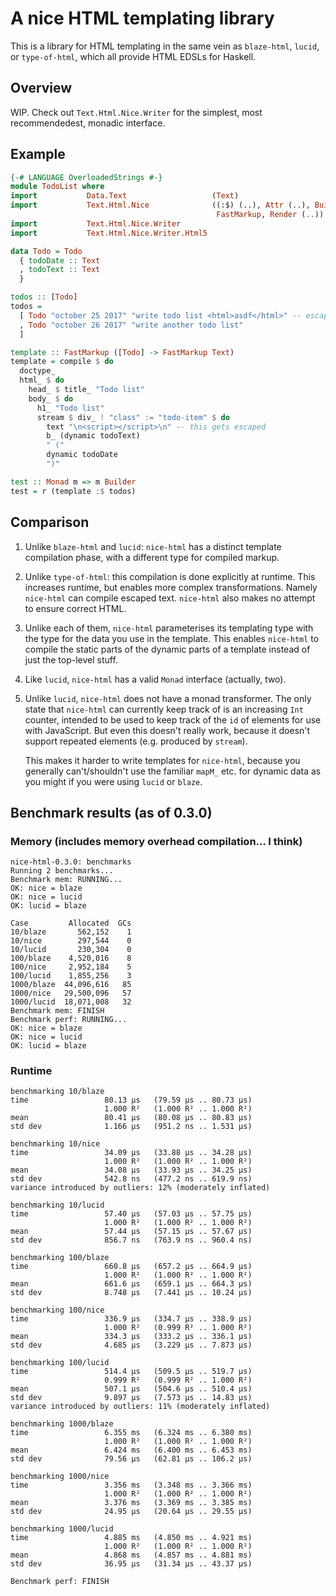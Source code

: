 # A nice HTML templating library

This is a library for HTML templating in the same vein as `blaze-html`, `lucid`,
or `type-of-html`, which all provide HTML EDSLs for Haskell.

## Overview
WIP. Check out `Text.Html.Nice.Writer` for the simplest, most recommendedest,
monadic interface.

## Example

```haskell
{-# LANGUAGE OverloadedStrings #-}
module TodoList where
import           Data.Text                   (Text)
import           Text.Html.Nice              ((:$) (..), Attr (..), Builder,
                                              FastMarkup, Render (..))
import           Text.Html.Nice.Writer
import           Text.Html.Nice.Writer.Html5

data Todo = Todo
  { todoDate :: Text
  , todoText :: Text
  }

todos :: [Todo]
todos =
  [ Todo "october 25 2017" "write todo list <html>asdf</html>" -- escaped
  , Todo "october 26 2017" "write another todo list"
  ]

template :: FastMarkup ([Todo] -> FastMarkup Text)
template = compile $ do
  doctype_
  html_ $ do
    head_ $ title_ "Todo list"
    body_ $ do
      h1_ "Todo list"
      stream $ div_ ! "class" := "todo-item" $ do
        text "\n<script></script>\n" -- this gets escaped
        b_ (dynamic todoText)
        " ("
        dynamic todoDate
        ")"

test :: Monad m => m Builder
test = r (template :$ todos)
```

## Comparison

1. Unlike `blaze-html` and `lucid`: `nice-html` has a distinct template
   compilation phase, with a different type for compiled markup.

2. Unlike `type-of-html`: this compilation is done explicitly at runtime. This
   increases runtime, but enables more complex transformations. Namely
   `nice-html` can compile escaped text. `nice-html` also makes no attempt to
   ensure correct HTML.

3. Unlike each of them, `nice-html` parameterises its templating type with the
   type for the data you use in the template. This enables `nice-html` to compile
   the static parts of the dynamic parts of a template instead of just the 
   top-level stuff.
   
4. Like `lucid`, `nice-html` has a valid `Monad` interface (actually, two).

5. Unlike `lucid`, `nice-html` does not have a monad transformer. The only state
   that `nice-html` can currently keep track of is an increasing `Int` counter,
   intended to be used to keep track of the `id` of elements for use with
   JavaScript. But even this doesn't really work, because it doesn't support
   repeated elements (e.g. produced by `stream`).
   
   This makes it harder to write templates for `nice-html`, because you 
   generally can't/shouldn't use the familiar `mapM_` etc. for dynamic data as 
   you might if you were using `lucid` or `blaze`.
   

## Benchmark results (as of 0.3.0)

### Memory (includes memory overhead compilation... I think)

```
nice-html-0.3.0: benchmarks
Running 2 benchmarks...
Benchmark mem: RUNNING...
OK: nice = blaze
OK: nice = lucid
OK: lucid = blaze

Case         Allocated  GCs
10/blaze       562,152    1
10/nice        297,544    0
10/lucid       230,304    0
100/blaze    4,520,016    8
100/nice     2,952,184    5
100/lucid    1,855,256    3
1000/blaze  44,096,616   85
1000/nice   29,500,096   57
1000/lucid  18,071,008   32
Benchmark mem: FINISH
Benchmark perf: RUNNING...
OK: nice = blaze
OK: nice = lucid
OK: lucid = blaze
```

### Runtime

```
benchmarking 10/blaze
time                 80.13 μs   (79.59 μs .. 80.73 μs)
                     1.000 R²   (1.000 R² .. 1.000 R²)
mean                 80.41 μs   (80.08 μs .. 80.83 μs)
std dev              1.166 μs   (951.2 ns .. 1.531 μs)

benchmarking 10/nice
time                 34.09 μs   (33.88 μs .. 34.28 μs)
                     1.000 R²   (1.000 R² .. 1.000 R²)
mean                 34.08 μs   (33.93 μs .. 34.25 μs)
std dev              542.8 ns   (477.2 ns .. 619.9 ns)
variance introduced by outliers: 12% (moderately inflated)

benchmarking 10/lucid
time                 57.40 μs   (57.03 μs .. 57.75 μs)
                     1.000 R²   (1.000 R² .. 1.000 R²)
mean                 57.44 μs   (57.15 μs .. 57.67 μs)
std dev              856.7 ns   (763.9 ns .. 960.4 ns)

benchmarking 100/blaze
time                 660.8 μs   (657.2 μs .. 664.9 μs)
                     1.000 R²   (1.000 R² .. 1.000 R²)
mean                 661.6 μs   (659.1 μs .. 664.3 μs)
std dev              8.748 μs   (7.441 μs .. 10.24 μs)

benchmarking 100/nice
time                 336.9 μs   (334.7 μs .. 338.9 μs)
                     1.000 R²   (0.999 R² .. 1.000 R²)
mean                 334.3 μs   (333.2 μs .. 336.1 μs)
std dev              4.685 μs   (3.229 μs .. 7.873 μs)

benchmarking 100/lucid
time                 514.4 μs   (509.5 μs .. 519.7 μs)
                     0.999 R²   (0.999 R² .. 1.000 R²)
mean                 507.1 μs   (504.6 μs .. 510.4 μs)
std dev              9.897 μs   (7.573 μs .. 14.83 μs)
variance introduced by outliers: 11% (moderately inflated)

benchmarking 1000/blaze
time                 6.355 ms   (6.324 ms .. 6.380 ms)
                     1.000 R²   (1.000 R² .. 1.000 R²)
mean                 6.424 ms   (6.400 ms .. 6.453 ms)
std dev              79.56 μs   (62.81 μs .. 106.2 μs)

benchmarking 1000/nice
time                 3.356 ms   (3.348 ms .. 3.366 ms)
                     1.000 R²   (1.000 R² .. 1.000 R²)
mean                 3.376 ms   (3.369 ms .. 3.385 ms)
std dev              24.95 μs   (20.64 μs .. 29.55 μs)

benchmarking 1000/lucid
time                 4.885 ms   (4.850 ms .. 4.921 ms)
                     1.000 R²   (1.000 R² .. 1.000 R²)
mean                 4.868 ms   (4.857 ms .. 4.881 ms)
std dev              36.95 μs   (31.34 μs .. 43.37 μs)

Benchmark perf: FINISH
```
